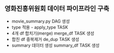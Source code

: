 ## 영화진흥위원회 데이터 파이프라인 구축 
- movie_summary.py DAG 생성 
- type 적용 - apply_type TASK
- 4개 df 합치기(merge) merge_df TASK 생성
- 합친 df 중복제거 de_dup TASK 생성
- summary 데이터 생성 summary_df TASK 생성


